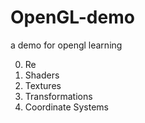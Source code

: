 # OpenGL-demo
a demo for opengl learning

0. Re
1. Shaders
2. Textures
3. Transformations
4. Coordinate Systems